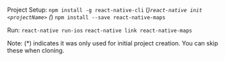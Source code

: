 Project Setup:
`npm install -g react-native-cli`
(*)`react-native init <projectName>`
(*) `npm install --save react-native-maps`

Run:
`react-native run-ios`
`react-native link react-native-maps`

Note: (*) indicates it was only used for initial project creation. You can skip these when cloning.